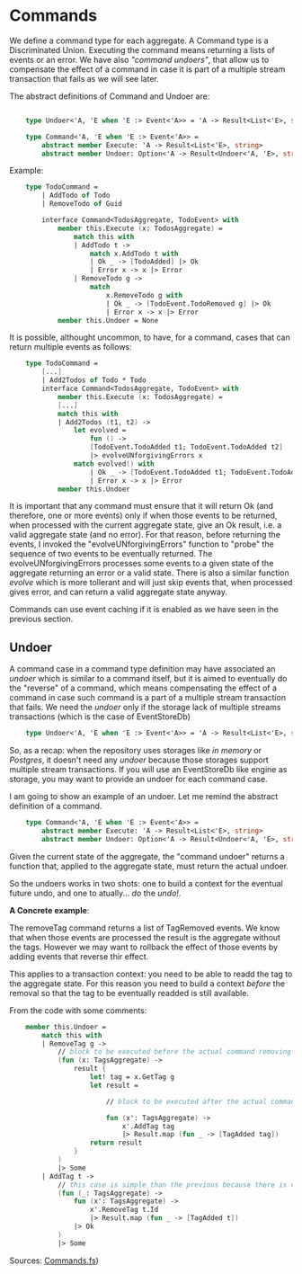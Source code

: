 # Commands

We define a command type for each aggregate.
A Command type is a Discriminated Union. Executing the command means returning a lists of events or an error.
We have also _"command undoers"_, that allow us to compensate the effect of a command in case it is part of a multiple stream transaction that fails  as we will see later.

The abstract definitions of Command and Undoer  are:

```FSharp

    type Undoer<'A, 'E when 'E :> Event<'A>> = 'A -> Result<List<'E>, string>

    type Command<'A, 'E when 'E :> Event<'A>> =
        abstract member Execute: 'A -> Result<List<'E>, string>
        abstract member Undoer: Option<'A -> Result<Undoer<'A, 'E>, string>>

```

Example:

```FSharp
    type TodoCommand =
        | AddTodo of Todo
        | RemoveTodo of Guid

        interface Command<TodosAggregate, TodoEvent> with
            member this.Execute (x: TodosAggregate) =
                match this with
                | AddTodo t -> 
                    match x.AddTodo t with
                    | Ok _ -> [TodoAdded] |> Ok
                    | Error x -> x |> Error
                | RemoveTodo g ->
                    match
                        x.RemoveTodo g with
                        | Ok _ -> [TodoEvent.TodoRemoved g] |> Ok
                        | Error x -> x |> Error
            member this.Undoer = None
```

It is possible, althought uncommon, to have, for a command, cases that can return multiple events as follows:

```FSharp
    type TodoCommand =
        [...]
        | Add2Todos of Todo * Todo
        interface Command<TodosAggregate, TodoEvent> with
            member this.Execute (x: TodosAggregate) =
            [...]
            match this with
            | Add2Todos (t1, t2) -> 
                let evolved =
                    fun () ->
                    [TodoEvent.TodoAdded t1; TodoEvent.TodoAdded t2]
                    |> evolveUNforgivingErrors x
                match evolved() with
                    | Ok _ -> [TodoEvent.TodoAdded t1; TodoEvent.TodoAdded t2] |> Ok
                    | Error x -> x |> Error
            member this.Undoer

```
It is important that any command must ensure that it will return Ok (and therefore, one or more events) only if when those events to be returned, when processed with the current aggregate state, give an Ok result, i.e. a valid aggregate state (and no error). 
For that reason, before returning the events, I invoked the "evolveUNforgivingErrors" function to "probe" the sequence of two events to be eventually returned. 
The evolveUNforgivingErrors processes some events to a given state of the aggregate returning an error or a valid state.
There is also a similar function _evolve_ which is more tollerant and will just skip events that, when processed gives error, and can return a valid aggregate state anyway. 

Commands can use event caching if it is enabled as we have seen in the previous section.

## Undoer

A command case in a command type definition may have associated an _undoer_ which is similar to a command itself, but it is aimed to eventually do the "reverse" of a command, which means  compensating the effect of a command in case such command is a part of a multiple stream transaction that fails. We need the _undoer_ only if the storage lack of multiple streams transactions (which is the case of EventStoreDb)

```FSharp
    type Undoer<'A, 'E when 'E :> Event<'A>> = 'A -> Result<List<'E>, string>
```

So, as a recap: when the repository uses storages like _in memory_ or _Postgres_, it doesn't need any _undoer_ because those storages support multiple stream transactions.
If you will use an EventStoreDb like engine as storage, you may want to provide an undoer for each command case.

I am going to show an example of an undoer. Let me remind the abstract definition of a command.

```FSharp
    type Command<'A, 'E when 'E :> Event<'A>> =
        abstract member Execute: 'A -> Result<List<'E>, string>
        abstract member Undoer: Option<'A -> Result<Undoer<'A, 'E>, string>>
```


Given the current state of the aggregate, the "command undoer" returns a function that, applied to the aggregate state, must return the actual undoer.

So the undoers works in two shots: one to build a context for the eventual future undo, and one to atually... _do_ the _undo!_. 

__A Concrete example__:

The removeTag command returns a list of TagRemoved events. We know that when those events are processed the result is the aggregate without the tags.
However we may want to rollback the effect of those events by adding events that reverse thir effect.

This applies to a transaction context: you need to be able to readd the tag to the aggregate state. For this reason you need to build a context  _before_ the removal so that the tag to be eventually readded is still available.

From the code with some comments:

```Fsharp
    member this.Undoer = 
        match this with
        | RemoveTag g -> 
            // block to be executed before the actual command removing tag is executed. It will return another function with the context needed (the tag itself)
            (fun (x: TagsAggregate) ->
                result {
                    let! tag = x.GetTag g
                    let result =

                        // block to be executed after the actual command removing tag is executed. It will return the list of events to be applied to the aggregate state to compensate the effect of the command. Note that the tag is the context needed to readd the tag to the aggregate state.

                        fun (x': TagsAggregate) ->
                            x'.AddTag tag 
                            |> Result.map (fun _ -> [TagAdded tag])
                    return result
                }
            )
            |> Some
        | AddTag t ->
            // this case is simple than the previous because there is no need to retrieve anything from the context before the command is executed. The context is the tag itself (particularly its id), that can't be lost during the transaction.
            (fun (_: TagsAggregate) ->
                fun (x': TagsAggregate) ->
                    x'.RemoveTag t.Id 
                    |> Result.map (fun _ -> [TagAdded t])
                |> Ok
            )
            |> Some

```



Sources: [Commands.fs](https://github.com/tonyx/Sharpino/blob/main/Sharpino.Sample/aggregates/Todos/Commands.fs))


